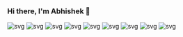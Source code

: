 ### Hi there, I'm Abhishek 👋

![svg](https://img.icons8.com/?size=1x&id=108784&format=png)
![svg](https://img.icons8.com/?size=1x&id=21278&format=png)
![svg](https://img.icons8.com/?size=1x&id=20909&format=png)
![svg](https://www.vectorlogo.zone/logos/reactjs/reactjs-icon.svg)
![svg](https://www.vectorlogo.zone/logos/nodejs/nodejs-icon.svg)
![svg](https://www.vectorlogo.zone/logos/mongodb/mongodb-icon.svg)
![svg](https://img.icons8.com/?size=1x&id=2T6TKY6whzgV&format=png)
![svg](https://www.vectorlogo.zone/logos/python/python-icon.svg)
![svg](https://www.vectorlogo.zone/logos/java/java-vertical.svg)


<!--
**abhishek-das-ind/abhishek-das-ind** is a ✨ _special_ ✨ repository because its `README.md` (this file) appears on your GitHub profile.

Here are some ideas to get you started:

- 🔭 I’m currently working on ...
- 🌱 I’m currently learning ...
- 👯 I’m looking to collaborate on ...
- 🤔 I’m looking for help with ...
- 💬 Ask me about ...
- 📫 How to reach me: ...
- 😄 Pronouns: ...
- ⚡ Fun fact: ...
-->
